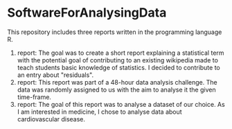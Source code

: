 # SoftwareForAnalysingData

This repository includes three reports written in the programming language R.
1. report: The goal was to create a short report explaining a statistical term with the potential goal of contributing to an existing wikipedia made to teach students basic knowledge of statistics. I decided to contribute to an entry about "residuals".
2. report: This report was part of a 48-hour data analysis challenge. The data was randomly assigned to us with the aim to analyse it the given time-frame.
3. report: The goal of this report was to analyse a dataset of our choice. As I am interested in medicine, I chose to analyse data about cardiovascular disease.
